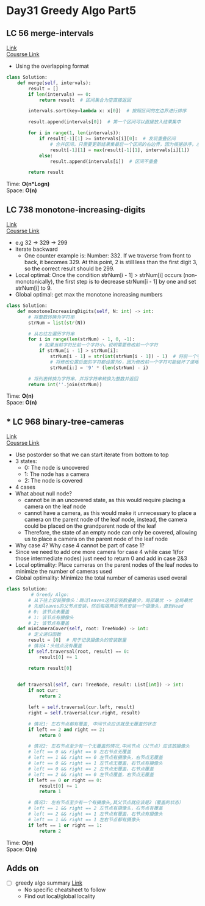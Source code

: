 # Day31 Greedy Algo Part5

## LC 56 merge-intervals
[Link](https://leetcode.com/problems/merge-intervals/description/)   
[Cousrse Link](https://programmercarl.com/0056.%E5%90%88%E5%B9%B6%E5%8C%BA%E9%97%B4.html)    
- Using the overlapping format 
```python
class Solution:
    def merge(self, intervals):
        result = []
        if len(intervals) == 0:
            return result  # 区间集合为空直接返回

        intervals.sort(key=lambda x: x[0])  # 按照区间的左边界进行排序

        result.append(intervals[0])  # 第一个区间可以直接放入结果集中

        for i in range(1, len(intervals)):
            if result[-1][1] >= intervals[i][0]:  # 发现重叠区间
                # 合并区间，只需要更新结果集最后一个区间的右边界，因为根据排序，左边界已经是最小的
                result[-1][1] = max(result[-1][1], intervals[i][1])
            else:
                result.append(intervals[i])  # 区间不重叠

        return result
```
Time: **O(n*Logn)**     
Space: **O(n)** 

##  LC 738 monotone-increasing-digits
[Link](https://leetcode.com/problems/monotone-increasing-digits/description/)   
[Cousrse Link](https://programmercarl.com/0738.%E5%8D%95%E8%B0%83%E9%80%92%E5%A2%9E%E7%9A%84%E6%95%B0%E5%AD%97.html)
- e.g 32 -> 329 -> 299
- iterate backward
    - One counter example is: Number: 332. If we traverse from front to back, it becomes 329. At this point, 2 is still less than the first digit 3, so the correct result should be 299.    
- Local optimal: Once the condition strNum[i - 1] > strNum[i] occurs (non-monotonically), the first step is to decrease strNum[i - 1] by one and set strNum[i] to 9.
- Global optimal: get max the monotone increasing numbers
```python
class Solution:
    def monotoneIncreasingDigits(self, N: int) -> int:
        # 将整数转换为字符串
        strNum = list(str(N))

        # 从右往左遍历字符串
        for i in range(len(strNum) - 1, 0, -1):
            # 如果当前字符比前一个字符小，说明需要修改前一个字符
            if strNum[i - 1] > strNum[i]:
                strNum[i - 1] = str(int(strNum[i - 1]) - 1)  # 将前一个字符减1
                # 将修改位置后面的字符都设置为9，因为修改前一个字符可能破坏了递增性质
                strNum[i:] = '9' * (len(strNum) - i)

        # 将列表转换为字符串，并将字符串转换为整数并返回
        return int(''.join(strNum))

```
Time: **O(n)**     
Space: **O(n)** 


## * LC 968 binary-tree-cameras
[Link](https://leetcode.com/problems/binary-tree-cameras/description/)   
[Cousrse Link](https://programmercarl.com/0763.%E5%88%92%E5%88%86%E5%AD%97%E6%AF%8D%E5%8C%BA%E9%97%B4.html#%E5%85%B6%E4%BB%96%E8%AF%AD%E8%A8%80%E7%89%88%E6%9C%AC)      
- Use postorder so that we can start iterate from bottom to top
- 3 states:
    - 0: The node is uncovered
    - 1: The node has a camera
    - 2: The node is covered
- 4 cases
- What about null node?
    - cannot be in an uncovered state, as this would require placing a camera on the leaf node
    - cannot have a camera, as this would make it unnecessary to place a camera on the parent node of the leaf node, instead, the camera could be placed on the grandparent node of the leaf
    - Therefore, the state of an empty node can only be covered, allowing us to place a camera on the parent node of the leaf node
- Why case 4? Why case 4 cannot be part of case 1?
- Since we need to add one more camera for case 4 while case 1(for those intermediate nodes) just need to return 0 and add in case 2&3 
- Local optimality: Place cameras on the parent nodes of the leaf nodes to minimize the number of cameras used
- Global optimality: Minimize the total number of cameras used overal
```python
class Solution:
         # Greedy Algo:
        # 从下往上安装摄像头：跳过leaves这样安装数量最少，局部最优 -> 全局最优
        # 先给leaves的父节点安装，然后每隔两层节点安装一个摄像头，直到Head
        # 0: 该节点未覆盖
        # 1: 该节点有摄像头
        # 2: 该节点有覆盖
    def minCameraCover(self, root: TreeNode) -> int:
        # 定义递归函数
        result = [0]  # 用于记录摄像头的安装数量
        # 情况4：头结点没有覆盖
        if self.traversal(root, result) == 0:
            result[0] += 1

        return result[0]

        
    def traversal(self, cur: TreeNode, result: List[int]) -> int:
        if not cur:
            return 2

        left = self.traversal(cur.left, result)
        right = self.traversal(cur.right, result)

        # 情况1: 左右节点都有覆盖, 中间节点应该就是无覆盖的状态
        if left == 2 and right == 2:
            return 0

        # 情况2: 左右节点至少有一个无覆盖的情况,中间节点（父节点）应该放摄像头
        # left == 0 && right == 0 左右节点无覆盖
        # left == 1 && right == 0 左节点有摄像头，右节点无覆盖
        # left == 0 && right == 1 左节点无覆盖，右节点有摄像头
        # left == 0 && right == 2 左节点无覆盖，右节点覆盖
        # left == 2 && right == 0 左节点覆盖，右节点无覆盖
        if left == 0 or right == 0:
            result[0] += 1
            return 1

        # 情况3: 左右节点至少有一个有摄像头,其父节点就应该是2（覆盖的状态）
        # left == 1 && right == 2 左节点有摄像头，右节点有覆盖
        # left == 2 && right == 1 左节点有覆盖，右节点有摄像头
        # left == 1 && right == 1 左右节点都有摄像头
        if left == 1 or right == 1:
            return 2


```
Time: **O(n)**     
Space: **O(n)** 

## Adds on
- [ ] greedy algo summary [Link](https://programmercarl.com/%E8%B4%AA%E5%BF%83%E7%AE%97%E6%B3%95%E6%80%BB%E7%BB%93%E7%AF%87.html#%E8%B4%AA%E5%BF%83%E7%90%86%E8%AE%BA%E5%9F%BA%E7%A1%80)
    - No specific cheatsheet to follow
    - Find out local/global locality 
